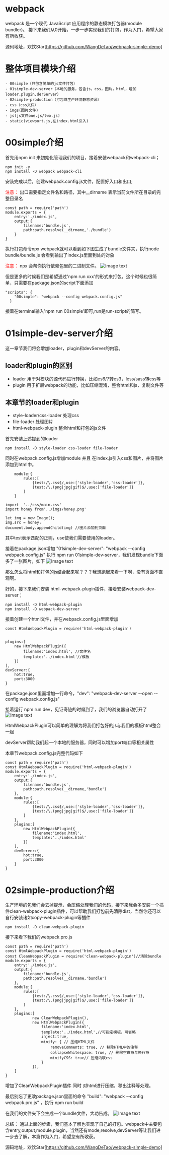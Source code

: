 # webpack

webpack 是一个现代 JavaScript 应用程序的静态模块打包器(module bundler)。
接下来我们从0开始，一步一步实现我们的打包，作为入门，希望大家有所收获。

源码地址，欢饮Star[https://github.com/WangDeTao/webpack-simple-demo]

# 整体项目模块介绍
    - 00simple（只包含简单的js文件打包）
    - 01simple-dev-server（本地的服务，包含js，css，图片，html，增加loader,plugin,derServer）
    - 02simple-production（打包成生产环境静态资源）
    - css（css文件）
    - imgs(图片文件)
    - js(js文件one.js/two.js)
    - static(viewport.js,在index.html引入)

# 00simple介绍
首先用npm init 来初始化管理我们的项目，接着安装webpack和webpack-cli；
```
npm init -y
npm install -D webpack webpack-cli
```
安装完成以后，创建webpack.config.js文件，配置好入口和出口;

<font color=red>注意：</font> 出口需要指定文件名和路径，其中__dirname 表示当前文件所在目录的完整目录名  
```
const path = require('path')
module.exports = {
    entry:'./index.js',
    output:{
        filename:'bundle.js',
        path:path.resolve(__dirname,'./bundle')
    }
}
```
执行打包命令npx webpack就可以看到如下图生成了bundle文件夹，执行node bundle/bundle.js 会看到输出了index.js里面到处的对象

<font color=red>注意：</font>  npx 会帮你执行依赖包里的二进制文件。 
![Image text](./截图/00simple1.jpg)

但是更多的时候我们是希望通过'npm run xxx'的形式来打包，这个时候也很简单，只需要在package.json的script下面添加
```
"scripts": {
    "00simple": "webpack --config webpack.config.js"
  }
```
接着在terminal输入'npm run 00simple'即可,run是run-script的简写。

# 01simple-dev-server介绍
这一章节我们将会增加loader，plugin和devServer的内容。

## loader和plugin的区别
- loader 用于对模块的源代码进行转换，比如es6/7转es3，less/sass转css等
- plugin 用于扩展webpack的功能，比如压缩混淆，整合html和js，复制文件等

## 本章节的loader和plugin
- style-loader/css-loader 处理css
- file-loader   处理图片
- html-webpack-plugin 整合html和打包的js文件

首先安装上述提到的loader
```
npm install -D style-loader css-loader file-loader
```
同时在webpack.config.js增加module 并且 在index.js引入css和图片，并将图片添加到html中。
```
    module:{
        rules:[
            {test:/\.css$/,use:['style-loader','css-loader']},
            {test:/\.(png|jpg|gif)$/,use:['file-loader']}
        ]
    }
```
```
import  '../css/main.css'
import honey from'../imgs/honey.png'

let img = new Image();
img.src = honey;
document.body.appendChild(img) //图片添加到页面
```
其中test表示匹配的正则，use使我们需要使用的loader。

接着在package.json增加 "01simple-dev-server": "webpack --config webpack.config.js"
执行 npm run 01simple-dev-server，我们发现bundle下面多了一张图片，如下
![Image text](./截图/01simple-dev-server.jpg)

那么怎么将html和打包的js结合起来呢？？？我想跑起来看一下啊，没有页面不直观啊。

好的，接下来我们安装 html-webpack-plugin插件，接着安装webpack-dev-server；
```
npm install -D html-webpack-plugin
npm install -D webpack-dev-server
```
接着创建一个html文件，并在webpack.config.js里面增加
```
const HtmlWebpackPlugin = require('html-webpack-plugin')


plugins:[
    new HtmlWebpackPlugin({
        filename:'index.html', //文件名
        template:'../index.html'//模板
    })
],
devServer:{
    hot:true,
    port:3000
}
```
在package.json里面增加一行命令，"dev": "webpack-dev-server --open --config webpack.config.js"

接着运行 npm run dev，见证奇迹的时候到了，我们的浏览器自动打开了
![Image text](./截图/01simple-dev-server2.jpg)

HtmlWebpackPlugin可以简单的理解为将我们打包好的js与我们的模板html整合一起

devServer帮助我们起一个本地的服务器，同时可以增加port端口等相关属性

本章节webpack.config.js完整代码如下
```
const path = require('path')
const HtmlWebpackPlugin = require('html-webpack-plugin')
module.exports = {
    entry:'./index.js',
    output:{
        filename:'bundle.js',
        path:path.resolve(__dirname,'bundle')
    },
    module:{
        rules:[
            {test:/\.css$/,use:['style-loader','css-loader']},
            {test:/\.(png|jpg|gif)$/,use:['file-loader']}
        ]
    },
    plugins:[
        new HtmlWebpackPlugin({
            filename:'index.html',
            template:'../index.html'
        })
    ],
    devServer:{
        hot:true,
        port:3000
    }
}
```
# 02simple-production介绍

生产环境的包我们会去掉提示，会压缩处理我们的代码，接下来我会多安装一个插件clean-webpack-plugin插件，可以帮助我们打包前先清除dist，当然你还可以自行安装诸如copy-webpack-plugin等插件
```
npm install -D clean-webpack-plugin
```
接下来看下我们的webpack.pro.js
```
const path = require('path')
const HtmlWebpackPlugin = require('html-webpack-plugin')
const CleanWebpackPlugin = require('clean-webpack-plugin')//清除bundle
module.exports = {
    entry:'./index.js',
    output:{
        filename:'bundle.js',
        path:path.resolve(__dirname,'bundle')
    },
    module:{
        rules:[
            {test:/\.css$/,use:['style-loader','css-loader']},
            {test:/\.(png|jpg|gif)$/,use:['file-loader']}
        ]
    },
    plugins:[
            new CleanWebpackPlugin(),
            new HtmlWebpackPlugin({
                filename:'index.html',
                template:'../index.html',//可指定模板，可省略
                inject:true,
                minify: { // 压缩HTML文件
                    removeComments: true, // 移除HTML中的注释
                    collapseWhitespace: true, // 删除空白符与换行符
                    minifyCSS: true// 压缩内联css
                }
            }),
    ]
}
```
增加了CleanWebpackPlugin插件 同时 对html进行压缩，移出注释等处理。

最后别忘了更改package.json里面的命令  "build": "webpack --config webpack.pro.js" ，执行 npm run build

在我们的文件夹下会生成一个bundle文件，大功告成。
![Image text](./截图/02simple-production.jpg)

总结：
通过上面的步骤，我们基本了解也实现了自己的打包。webpack中主要包含entry,output,module,plugin，当然还有mode,resolve,devServer等让我们进一步去了解，本篇作为入门，希望您有所收获。

源码地址，欢饮Star[https://github.com/WangDeTao/webpack-simple-demo]
